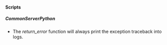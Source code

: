
#### Scripts
##### CommonServerPython
- The *return_error* function will always print the exception traceback into logs.

